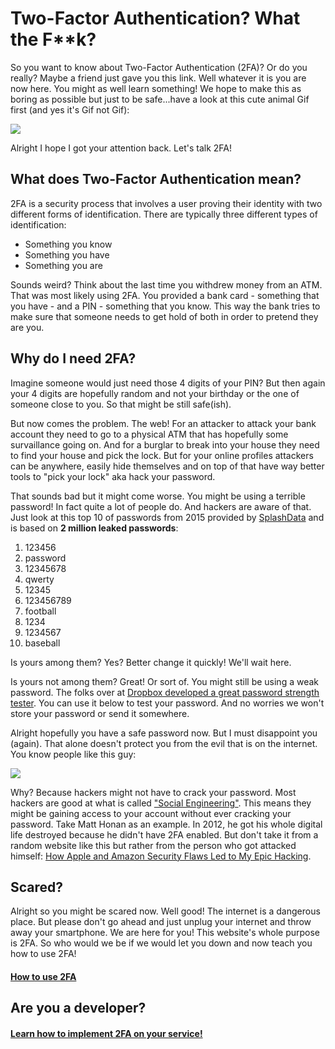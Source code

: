 # Two-Factor Authentication? What the F**k?

So you want to know about Two-Factor Authentication (2FA)? Or do you really? Maybe a friend just gave you this link. Well whatever it is you are now here. You might as well learn something! We hope to make this as boring as possible but just to be safe...have a look at this cute animal Gif first (and yes it's Gif not Gif):

![](http://i.giphy.com/3xz2BCohVTd7h2Kvfi.gif)

Alright I hope I got your attention back. Let's talk 2FA! 

## What does Two-Factor Authentication mean?

2FA is a security process that involves a user proving their identity with two different forms of identification. There are typically three different types of identification:
- Something you know
- Something you have
- Something you are

Sounds weird? Think about the last time you withdrew money from an ATM. That was most likely using 2FA. You provided a bank card - something that you have - and a PIN - something that you know. This way the bank tries to make sure that someone needs to get hold of both in order to pretend they are you. 

## Why do I need 2FA?

Imagine someone would just need those 4 digits of your PIN? But then again your 4 digits are hopefully random and not your birthday or the one of someone close to you. So that might be still safe(ish).

But now comes the problem. The web! For an attacker to attack your bank account they need to go to a physical ATM that has hopefully some survaillance going on. And for a burglar to break into your house they need to find your house and pick the lock. But for your online profiles attackers can be anywhere, easily hide themselves and on top of that have way better tools to "pick your lock" aka hack your password.

That sounds bad but it might come worse. You might be using a terrible password! In fact quite a lot of people do. And hackers are aware of that. Just look at this top 10 of passwords from 2015 provided by [SplashData](https://www.teamsid.com/worst-passwords-2015/) and is based on **2 million leaked passwords**:

1. 123456
2. password
3. 12345678
4. qwerty
5. 12345
6. 123456789
7. football
8. 1234
9. 1234567
10. baseball

Is yours among them? Yes? Better change it quickly! We'll wait here. 

Is yours not among them? Great! Or sort of. You might still be using a weak password. The folks over at [Dropbox developed a great password strength tester](https://blogs.dropbox.com/tech/2012/04/zxcvbn-realistic-password-strength-estimation/). You can use it below to test your password. And no worries we won't store your password or send it somewhere.

<div id="strengthTest"></div>

Alright hopefully you have a safe password now. But I must disappoint you (again). That alone doesn't protect you from the evil that is on the internet. You know people like this guy:

![](http://i.giphy.com/YQitE4YNQNahy.gif)

Why? Because hackers might not have to crack your password. Most hackers are good at what is called ["Social Engineering"](https://en.wikipedia.org/wiki/Social_engineering_(security)). This means they might be gaining access to your account without ever cracking your password. Take Matt Honan as an example. In 2012, he got his whole digital life destroyed because he didn't have 2FA enabled. But don't take it from a random website like this but rather from the person who got attacked himself: [How Apple and Amazon Security Flaws Led to My Epic Hacking](http://www.wired.com/2012/08/apple-amazon-mat-honan-hacking/).

## Scared?

Alright so you might be scared now. Well good! The internet is a dangerous place. But please don't go ahead and just unplug your internet and throw away your smartphone. We are here for you! This website's whole purpose is 2FA. So who would we be if we would let you down and now teach you how to use 2FA! 

#### [How to use 2FA](/use)

## Are you a developer?

#### [Learn how to implement 2FA on your service!](/implement) 